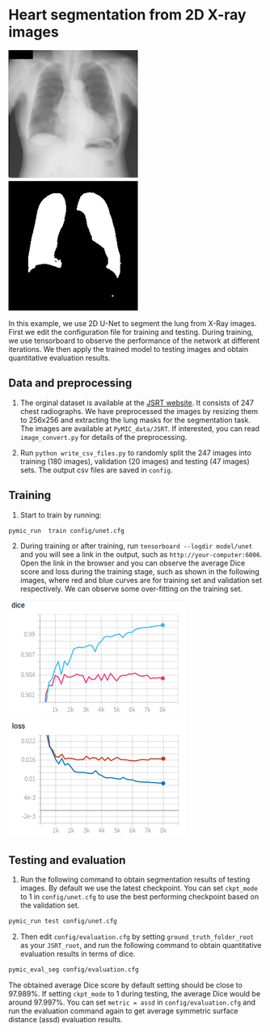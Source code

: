 # Heart segmentation from 2D X-ray images

![image_example](./picture/JPCLN002.png)
![label_example](./picture/JPCLN002_seg.png)

In this example, we use 2D U-Net to segment the lung from X-Ray images. First we edit the configuration file for training and testing. During training, we use tensorboard to observe the performance of the network at different iterations. We then apply the trained model to testing images and obtain quantitative evaluation results.

## Data and preprocessing
1. The orginal dataset is available at the [JSRT website][jsrt_link]. It consists of 247 chest radiographs. We have preprocessed the images by resizing them to 256x256 and extracting the lung masks for the segmentation task. The images are available at `PyMIC_data/JSRT`. If interested, you can read `image_convert.py` for details of the preprocessing.  

5. Run `python write_csv_files.py` to randomly split the 247 images into training (180 images), validation (20 images) and testing (47 images) sets. The output csv files are saved in `config`.

[jsrt_link]:http://db.jsrt.or.jp/eng.php

## Training
1. Start to train by running:
 
```bash
pymic_run  train config/unet.cfg
```

2. During training or after training, run `tensorboard --logdir model/unet` and you will see a link in the output, such as `http://your-computer:6006`. Open the link in the browser and you can observe the average Dice score and loss during the training stage, such as shown in the following images, where red and blue curves are for training set and validation set respectively. We can observe some over-fitting on the training set. 

![avg_dice](./picture/jsrt_avg_dice.png)
![avg_loss](./picture/jsrt_avg_loss.png)

## Testing and evaluation
1. Run the following command to obtain segmentation results of testing images. By default we use the latest checkpoint. You can set `ckpt_mode` to 1 in `config/unet.cfg` to use the best performing checkpoint based on the validation set.

```bash
pymic_run test config/unet.cfg
```

2. Then edit `config/evaluation.cfg` by setting `ground_truth_folder_root` as your `JSRT_root`, and run the following command to obtain quantitative evaluation results in terms of dice. 

```bash
pymic_eval_seg config/evaluation.cfg
```

The obtained average Dice score by default setting should be close to 97.989%. If setting `ckpt_mode` to 1 during testing, the average Dice would be around 97.997%. You can set `metric = assd` in `config/evaluation.cfg` and run the evaluation command again to get average symmetric surface distance (assd) evaluation results.
